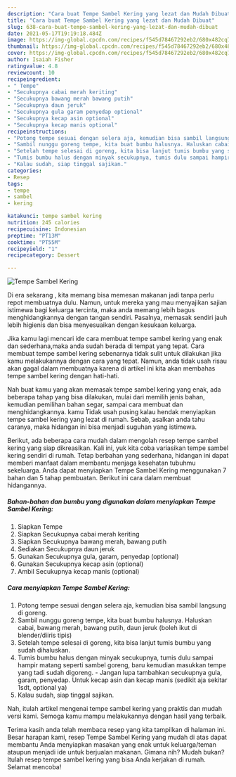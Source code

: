```yaml
---
description: "Cara buat Tempe Sambel Kering yang lezat dan Mudah Dibuat"
title: "Cara buat Tempe Sambel Kering yang lezat dan Mudah Dibuat"
slug: 638-cara-buat-tempe-sambel-kering-yang-lezat-dan-mudah-dibuat
date: 2021-05-17T19:19:18.484Z
image: https://img-global.cpcdn.com/recipes/f545d78467292eb2/680x482cq70/tempe-sambel-kering-foto-resep-utama.jpg
thumbnail: https://img-global.cpcdn.com/recipes/f545d78467292eb2/680x482cq70/tempe-sambel-kering-foto-resep-utama.jpg
cover: https://img-global.cpcdn.com/recipes/f545d78467292eb2/680x482cq70/tempe-sambel-kering-foto-resep-utama.jpg
author: Isaiah Fisher
ratingvalue: 4.8
reviewcount: 10
recipeingredient:
- " Tempe"
- "Secukupnya cabai merah keriting"
- "Secukupnya bawang merah bawang putih"
- "Secukupnya daun jeruk"
- "Secukupnya gula garam penyedap optional"
- "Secukupnya kecap asin optional"
- "Secukupnya kecap manis optional"
recipeinstructions:
- "Potong tempe sesuai dengan selera aja, kemudian bisa sambil langsung di goreng."
- "Sambil nunggu goreng tempe, kita buat bumbu halusnya. Haluskan cabai, bawang merah, bawang putih, daun jeruk (boleh ikut di blender/diiris tipis)"
- "Setelah tempe selesai di goreng, kita bisa lanjut tumis bumbu yang sudah dihaluskan."
- "Tumis bumbu halus dengan minyak secukupnya, tumis dulu sampai hampir matang seperti sambel goreng, baru kemudian masukkan tempe yang tadi sudah digoreng.  Jangan lupa tambahkan secukupnya gula, garam, penyedap. Untuk kecap asin dan kecap manis (sedikit aja sekitar 1sdt, optional ya)"
- "Kalau sudah, siap tinggal sajikan."
categories:
- Resep
tags:
- tempe
- sambel
- kering

katakunci: tempe sambel kering 
nutrition: 245 calories
recipecuisine: Indonesian
preptime: "PT13M"
cooktime: "PT55M"
recipeyield: "1"
recipecategory: Dessert

---
```



![Tempe Sambel Kering](https://img-global.cpcdn.com/recipes/f545d78467292eb2/680x482cq70/tempe-sambel-kering-foto-resep-utama.jpg)

Di era  sekarang , kita memang bisa memesan makanan jadi tanpa perlu repot membuatnya dulu. Namun, untuk mereka yang mau menyajikan sajian istimewa bagi keluarga tercinta, maka anda memang lebih bagus menghidangkannya dengan tangan sendiri. Pasalnya, memasak sendiri jauh lebih higienis dan bisa menyesuaikan dengan kesukaan keluarga.

Jika kamu lagi mencari ide cara membuat tempe sambel kering yang enak dan sederhana,maka anda sudah berada di tempat yang tepat. Cara membuat tempe sambel kering  sebenarnya tidak sulit untuk dilakukan jika kamu melakukannya dengan cara yang tepat. Namun, anda tidak usah risau akan gagal dalam membuatnya 
karena di artikel ini kita akan membahas tempe sambel kering dengan hati-hati.  



Nah buat kamu yang akan memasak tempe sambel kering yang enak, ada beberapa tahap yang bisa dilakukan, mulai dari memilih jenis bahan, kemudian pemilihan bahan segar, sampai cara membuat dan menghidangkannya. kamu Tidak usah pusing kalau hendak menyiapkan tempe sambel kering yang lezat di rumah. Sebab, asalkan anda  tahu caranya, maka hidangan ini bisa menjadi suguhan yang istimewa.

Berikut, ada beberapa cara mudah dalam mengolah resep tempe sambel kering yang siap dikreasikan. Kali ini, yuk kita coba variasikan tempe sambel kering sendiri di rumah. Tetap berbahan yang sederhana, hidangan ini dapat memberi manfaat dalam membantu menjaga kesehatan tubuhmu sekeluarga. Anda dapat menyiapkan Tempe Sambel Kering menggunakan 7 bahan dan 5 tahap pembuatan. Berikut ini cara dalam membuat hidangannya.

<!--inarticleads1-->

##### Bahan-bahan dan bumbu yang digunakan dalam menyiapkan Tempe Sambel Kering:

1. Siapkan  Tempe
1. Siapkan Secukupnya cabai merah keriting
1. Siapkan Secukupnya bawang merah, bawang putih
1. Sediakan Secukupnya daun jeruk
1. Gunakan Secukupnya gula, garam, penyedap (optional)
1. Gunakan Secukupnya kecap asin (optional)
1. Ambil Secukupnya kecap manis (optional)




<!--inarticleads2-->

##### Cara menyiapkan Tempe Sambel Kering:

1. Potong tempe sesuai dengan selera aja, kemudian bisa sambil langsung di goreng.
1. Sambil nunggu goreng tempe, kita buat bumbu halusnya. Haluskan cabai, bawang merah, bawang putih, daun jeruk (boleh ikut di blender/diiris tipis)
1. Setelah tempe selesai di goreng, kita bisa lanjut tumis bumbu yang sudah dihaluskan.
1. Tumis bumbu halus dengan minyak secukupnya, tumis dulu sampai hampir matang seperti sambel goreng, baru kemudian masukkan tempe yang tadi sudah digoreng.  - Jangan lupa tambahkan secukupnya gula, garam, penyedap. Untuk kecap asin dan kecap manis (sedikit aja sekitar 1sdt, optional ya)
1. Kalau sudah, siap tinggal sajikan.




Nah, itulah artikel mengenai  tempe sambel kering  yang praktis dan mudah versi kami. Semoga kamu mampu melakukannya dengan hasil yang terbaik. 

Terima kasih anda telah membaca resep yang kita tampilkan di halaman ini. Besar harapan kami, resep  Tempe Sambel Kering yang mudah di atas dapat membantu Anda menyiapkan masakan yang enak untuk keluarga/teman ataupun menjadi ide untuk berjualan makanan. Gimana nih? Mudah bukan? Itulah resep tempe sambel kering yang bisa Anda kerjakan di rumah. Selamat mencoba!

